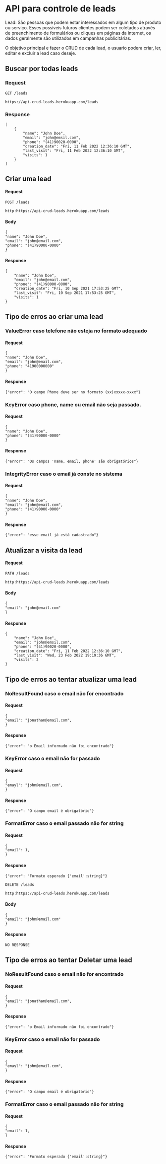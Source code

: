 # API para controle de leads

Lead: São pessoas que podem estar interessados em algum tipo de produto ou serviço. Esses possíveis futuros clientes podem ser coletados através de preenchimento de formulários ou cliques em páginas da internet, os dados geralmente são utilizados em campanhas publicitárias.

O objetivo principal e fazer o CRUD de cada lead, o usuario podera criar, ler, editar e excluir a lead caso deseje.

## Buscar por todas leads

### Request

`GET /leads`

    https://api-crud-leads.herokuapp.com/leads

### Response

    [
        {
            "name": "John Doe",
            "email": "john@emsil.com",
            "phone": "(41)90020-0000",
            "creation_date": "Fri, 11 Feb 2022 12:36:10 GMT",
            "last_visit": "Fri, 11 Feb 2022 12:36:10 GMT",
            "visits": 1
        }
    ]

## Criar uma lead

#### Request

`POST /leads`

    http:https://api-crud-leads.herokuapp.com/leads

#### Body

    {
    "name": "John Doe",
    "email": "john@email.com",
    "phone": "(41)90000-0000"
    }

#### Response

    {
        "name": "John Doe",
        "email": "john@email.com",
        "phone": "(41)90000-0000",
        "creation_date": "Fri, 10 Sep 2021 17:53:25 GMT",
        "last_visit": "Fri, 10 Sep 2021 17:53:25 GMT",
        "visits": 1
    }

## Tipo de erros ao criar uma lead

### ValueError caso telefone não esteja no formato adequado

#### Request

    {
    "name": "John Doe",
    "email": "john@email.com",
    "phone": "41900000000"
    }

#### Response

    {"error": "O campo Phone deve ser no formato (xx)xxxxx-xxxx"}

### KeyError caso phone, name ou email não seja passado.

#### Request

    {
    "name": "John Doe",
    "phone": "(41)90000-0000"
    }

#### Response

    {"error": "Os campos 'name, email, phone' são obrigatórios"}

### IntegrityError caso o email já conste no sistema

#### Request

    {
    "name": "John Doe",
    "email": "john@email.com",
    "phone": "(41)90000-0000"
    }

#### Response

    {"error": "esse email já está cadastrado"}

## Atualizar a visita da lead

#### Request

`PATH /leads`

    http:https://api-crud-leads.herokuapp.com/leads

#### Body

    {
    "email": "john@email.com"
    }

#### Response

    {
        "name": "John Doe",
        "email": "john@emsil.com",
        "phone": "(41)90020-0000",
        "creation_date": "Fri, 11 Feb 2022 12:36:10 GMT",
        "last_visit": "Wed, 23 Feb 2022 19:19:36 GMT",
        "visits": 2
    }

## Tipo de erros ao tentar atualizar uma lead

### NoResultFound caso o email não for encontrado

#### Request

    {
    "email": "jonathan@email.com",
    }

#### Response

    {"error": "o Email informado não foi encontrado"}

### KeyError caso o email não for passado

#### Request

    {
    "emayl": "john@email.com",
    }

#### Response

    {"error": "O campo email é obrigatório"}

### FormatError caso o email passado não for string

#### Request

    {
    "email": 1,
    }

#### Response

    {"error": "Formato esperado {'email':string}"}

`DELETE /leads`

    http:https://api-crud-leads.herokuapp.com/leads

#### Body

    {
    "email": "john@email.com"
    }

#### Response

    NO RESPONSE

## Tipo de erros ao tentar Deletar uma lead

### NoResultFound caso o email não for encontrado

#### Request

    {
    "email": "jonathan@email.com",
    }

#### Response

    {"error": "o Email informado não foi encontrado"}

### KeyError caso o email não for passado

#### Request

    {
    "emayl": "john@email.com",
    }

#### Response

    {"error": "O campo email é obrigatório"}

### FormatError caso o email passado não for string

#### Request

    {
    "email": 1,
    }

#### Response

    {"error": "Formato esperado {'email':string}"}
